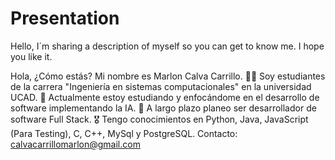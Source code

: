 # Presentation
Hello, I´m sharing a description of myself so you can get to know me. I hope you like it.

Hola, ¿Cómo estás?
Mi nombre es Marlon Calva Carrillo.
👨‍🎓 Soy estudiantes de la carrera "Ingeniería en sistemas computacionales" en la universidad UCAD.
🌱 Actualmente estoy estudiando y enfocándome en el desarrollo de software implementando la IA.
🏁 A largo plazo planeo ser desarrollador de software Full Stack.
🎖️ Tengo conocimientos en Python, Java, JavaScript (Para Testing), C, C++, MySql y PostgreSQL.
Contacto: calvacarrillomarlon@gmail.com
